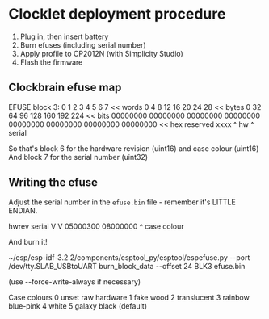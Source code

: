 # Clocklet deployment procedure

1) Plug in, then insert battery
2) Burn efuses (including serial number)
3) Apply profile to CP2012N (with Simplicity Studio)
4) Flash the firmware

## Clockbrain efuse map

EFUSE block 3:
0        1        2        3        4        5        6        7        << words
0        4        8        12       16       20       24       28       << bytes
0        32       64       96       128      160      192      224      << bits
00000000 00000000 00000000 00000000 00000000 00000000 00000000 00000000 << hex
reserved xxxx                                         ^ hw     ^ serial

So that's block 6 for the hardware revision (uint16) and case colour (uint16)
And block 7 for the serial number (uint32)

## Writing the efuse

Adjust the serial number in the `efuse.bin` file - remember it's LITTLE ENDIAN.

hwrev    serial
V        V
05000300 08000000
    ^
    case colour

And burn it!

~/esp/esp-idf-3.2.2/components/esptool_py/esptool/espefuse.py --port /dev/tty.SLAB_USBtoUART burn_block_data --offset 24 BLK3 efuse.bin

(use --force-write-always if necessary)

Case colours
0 unset raw hardware
1 fake wood
2 translucent
3 rainbow blue-pink
4 white
5 galaxy black (default)